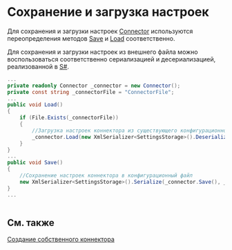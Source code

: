 # Сохранение и загрузка настроек

Для сохранения и загрузки настроек [Connector](xref:StockSharp.Algo.Connector) используются переопределения методов [Save](xref:StockSharp.Algo.Connector.Save(Ecng.Serialization.SettingsStorage)) и [Load](xref:StockSharp.Algo.Connector.Load(Ecng.Serialization.SettingsStorage)) соответственно. 

Для сохранения и загрузки настроек из внешнего файла можно воспользоваться соответственно сериализацией и десериализацией, реализованной в [S\#](StockSharpAbout.md). 

```cs
...
private readonly Connector _connector = new Connector();
private const string _connectorFile = "ConnectorFile";
...
public void Load()
{
	if (File.Exists(_connectorFile))
	{
		//Загрузка настроек коннектора из существующего конфигурационного файла
		_connector.Load(new XmlSerializer<SettingsStorage>().Deserialize(_connectorFile));
	}
}
...
public void Save()
{
	//Сохранение настроек коннектора в конфигурационный файл
	new XmlSerializer<SettingsStorage>().Serialize(_connector.Save(), _connectorFile);
}
...
		
```

## См. также

[Создание собственного коннектора](ConnectorCreating.md)
